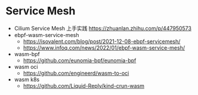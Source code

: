 # Service Mesh

* Cilium Service Mesh 上手实践 https://zhuanlan.zhihu.com/p/447950573
* ebpf-wasm-service-mesh
  * https://isovalent.com/blog/post/2021-12-08-ebpf-servicemesh/
  * https://www.infoq.com/news/2022/01/ebpf-wasm-service-mesh/
* wasm-bpf
  * https://github.com/eunomia-bpf/eunomia-bpf
* wasm oci
  * https://github.com/engineerd/wasm-to-oci
* wasm k8s
  * https://github.com/Liquid-Reply/kind-crun-wasm

